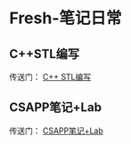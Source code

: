 # Fresh-笔记日常
## C++STL编写
传送门：
[C++ STL编写](https://github.com/wumingzhilian/Fresh-/tree/main/m1ng_stl)
## CSAPP笔记+Lab
传送门：
[CSAPP笔记+Lab](https://github.com/wumingzhilian/Fresh-/tree/main/CSAPP)
